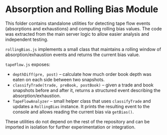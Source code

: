 # Absorption and Rolling Bias Module

This folder contains standalone utilities for detecting tape flow events
(absorptions and exhaustions) and computing rolling bias values.
The code was extracted from the main server logic to allow easier
analysis and independent testing.

`rollingBias.js` implements a small class that maintains a rolling window
of absorption/exhaustion events and returns the current bias value.

`tapeFlow.js` exposes:

- `depthDiff(pre, post)` – calculate how much order book depth was eaten on
  each side between two snapshots.
- `classifyTrade(trade, preBook, postBook)` – given a trade and book
  snapshots before and after it, returns a structured event describing the
  absorption/exhaustion.
- `TapeFlowAnalyzer` – small helper class that uses `classifyTrade` and
  updates a `RollingBias` instance. It prints the resulting event to the
  console and allows reading the current bias via `getBias()`.

These utilities do not depend on the rest of the repository and can be
imported in isolation for further experimentation or integration.


